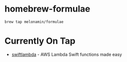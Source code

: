 # homebrew-formulae

```
brew tap melonamin/formulae
```

# Currently On Tap

* [swiftlambda](https://github.com/melonamin/swiftlambda/) - AWS Lambda Swift functions made easy
